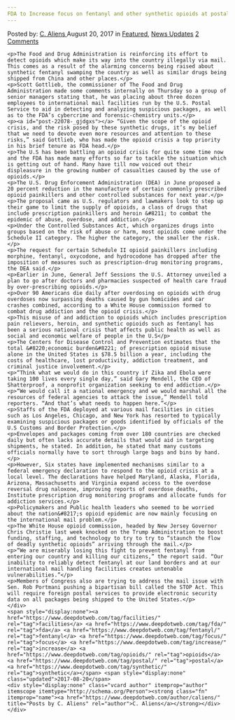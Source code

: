 ```yaml
---
FDA to Increase focus on fentanyl and other synthetic opioids at postal facilities
---
```

<article class="post-listing post-22078 post type-post status-publish format-standard has-post-thumbnail hentry 
 tag-facilities tag-fda tag-fentanyl tag-focus tag-increase tag-opioids tag-postal tag-synthetic">
    <div class="post-inner">
        <span>Posted by: <a href="https://www.deepdotweb.com/author/caliens/" title="">C. Aliens </a></span>
    <span>August 20, 2017</span>
    <span>in <a href="https://www.deepdotweb.com/category/deepdot-news/" rel="category tag">Featured</a>, <a href="https://www.deepdotweb.com/category/news-updates/" rel="category tag">News Updates</a></span>
    <span><a href="https://www.deepdotweb.com/2017/08/20/fda-increase-focus-fentanyl-synthetic-opioids-postal-facilities/#comments">2 Comments</a></span>
    </p>
    <div class="clear"></div>
    
    <p>The Food and Drug Administration is reinforcing its effort to detect opioids which make its way into the country illegally via mail. This comes as a result of the alarming concerns being raised about synthetic fentanyl swamping the country as well as similar drugs being shipped from China and other places.</p>
    <p>Scott Gottlieb, the commissioner of The Food and Drug Administration made some comments internally on Thursday so a group of senior managers stating that, he was placing about three dozen employees to international mail facilities run by the U.S. Postal Service to aid in detecting and analyzing suspicious packages, as well as to the FDA’s cybercrime and forensic-chemistry units.</p>
    <p><a id="post-22078-_gjdgxs"></a> “Given the scope of the opioid crisis, and the risk posed by these synthetic drugs, it’s my belief that we need to devote even more resources and attention to these risks,” said Gottlieb, who has made the opioid crisis a top priority in his brief tenure as FDA head.</p>
    <p>The U.S has been battling an opioid crisis for quite some time now and the FDA has made many efforts so far to tackle the situation which is getting out of hand. Many have till now voiced out their displeasure in the growing number of casualties caused by the use of opioids.</p>
    <p>The U.S. Drug Enforcement Administration (DEA) in June proposed a 20 percent reduction in the manufacture of certain commonly prescribed opioid painkillers and other controlled substances for next year.</p>
    <p>The proposal came as U.S. regulators and lawmakers look to step up their game to limit the supply of opioids, a class of drugs that include prescription painkillers and heroin &#8211; to combat the epidemic of abuse, overdose, and addiction.</p>
    <p>Under the Controlled Substances Act, which organizes drugs into groups based on the risk of abuse or harm, most opioids come under the Schedule II category. The higher the category, the smaller the risk.</p>
    <p>The request for certain Schedule II opioid painkillers including morphine, fentanyl, oxycodone, and hydrocodone has dropped after the imposition of measures such as prescription-drug monitoring programs, the DEA said.</p>
    <p>Earlier in June, General Jeff Sessions the U.S. Attorney unveiled a plan to go after doctors and pharmacies suspected of health care fraud by over-prescribing opioids.</p>
    <p>Over 90 Americans die daily after overdosing on opioids with drug overdoses now surpassing deaths caused by gun homicides and car crashes combined, according to a White House commission formed to combat drug addiction and the opioid crisis.</p>
    <p>This misuse of and addiction to opioids which includes prescription pain relievers, heroin, and synthetic opioids such as fentanyl has been a serious national crisis that affects public health as well as social and economic welfare of people in the U.S</p>
    <p>The Centers for Disease Control and Prevention estimates that the total &#8220;economic burden&#8221; of prescription opioid misuse alone in the United States is $78.5 billion a year, including the costs of healthcare, lost productivity, addiction treatment, and criminal justice involvement.</p>
    <p>“Think what we would do in this country if Zika and Ebola were taking 100 lives every single day,” said Gary Mendell, the CEO of Shatterproof, a nonprofit organization seeking to end addiction.</p>
    <p>“We would call it a national emergency and we would marshal all the resources of federal agencies to attack the issue,” Mendell told reporters. “And that’s what needs to happen here.”</p>
    <p>Staffs of the FDA deployed at various mail facilities in cities such as Los Angeles, Chicago, and New York has resorted to typically examining suspicious packages or goods identified by officials of the U.S Customs and Border Protection.</p>
    <p>Envelopes and packages coming from over 180 countries are checked daily but often lacks accurate details that would aid in targeting shipments, he stated. In addition, he stated that many customs officials normally have to sort through large bags and bins by hand.</p>
    <p>However, Six states have implemented mechanisms similar to a federal emergency declaration to respond to the opioid crisis at a local level. The declarations have helped Maryland, Alaska, Florida, Arizona, Massachusetts and Virginia expand access to the overdose reversal drug naloxone, improving reports of overdose deaths, Institute prescription drug monitoring programs and allocate funds for addiction services.</p>
    <p>Policymakers and Public health leaders who seemed to be worried about the nation&#8217;s opioid epidemic are now mainly focusing on the international mail problem.</p>
    <p>The White House opioid commission, headed by New Jersey Governor Chris Christie last week knocked on the Trump Administration to boost funding, staffing, and technology to try to try to “staunch the flow of deadly synthetic opioids” arriving through the mail.</p>
    <p>“We are miserably losing this fight to prevent fentanyl from entering our country and killing our citizens,” the report said. “Our inability to reliably detect fentanyl at our land borders and at our international mail handling facilities creates untenable vulnerabilities.”</p>
    <p>Members of Congress also are trying to address the mail issue with Sen. Rob Portmani pushing a bipartisan bill called the STOP Act. This will require foreign postal services to provide electronic security data on all packages being shipped to the United States.</p>
    </div>
    <span style="display:none"><a href="https://www.deepdotweb.com/tag/facilities/" rel="tag">facilities</a> <a href="https://www.deepdotweb.com/tag/fda/" rel="tag">fda</a> <a href="https://www.deepdotweb.com/tag/fentanyl/" rel="tag">fentanyl</a> <a href="https://www.deepdotweb.com/tag/focus/" rel="tag">focus</a> <a href="https://www.deepdotweb.com/tag/increase/" rel="tag">increase</a> <a href="https://www.deepdotweb.com/tag/opioids/" rel="tag">opioids</a> <a href="https://www.deepdotweb.com/tag/postal/" rel="tag">postal</a> <a href="https://www.deepdotweb.com/tag/synthetic/" rel="tag">synthetic</a></span> <span style="display:none" class="updated">2017-08-20</span>
    <div style="display:none" class="vcard author" itemprop="author" itemscope itemtype="http://schema.org/Person"><strong class="fn" itemprop="name"><a href="https://www.deepdotweb.com/author/caliens/" title="Posts by C. Aliens" rel="author">C. Aliens</a></strong></div>
    </div>
</article>

